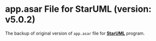 # app.asar File for StarUML (version: v5.0.2)

The backup of original version of `app.asar` file for [**StarUML**](https://staruml.io/) program.
